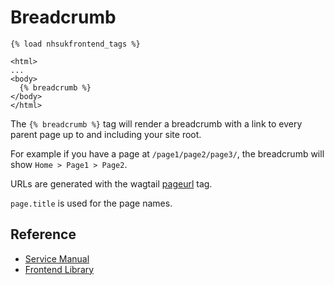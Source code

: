# Breadcrumb

```django
{% load nhsukfrontend_tags %}

<html>
...
<body>
  {% breadcrumb %}
</body>
</html>
```

The `{% breadcrumb %}` tag will render a breadcrumb with a link to every parent
page up to and including your site root.

For example if you have a page at `/page1/page2/page3/`, the breadcrumb will
show `Home > Page1 > Page2`.

URLs are generated with the wagtail [pageurl](http://docs.wagtail.io/en/v2.0/topics/writing_templates.html#pageurl)
tag.

`page.title` is used for the page names.

## Reference

* [Service Manual](https://service-manual.nhs.uk/design-system/components/back-link)
* [Frontend Library](https://github.com/nhsuk/nhsuk-frontend/tree/master/packages/components/back-link)
